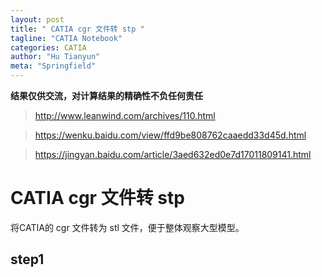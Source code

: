 ```yaml
---
layout: post
title: " CATIA cgr 文件转 stp "
tagline: "CATIA Notebook"
categories: CATIA
author: "Hu Tianyun"
meta: "Springfield"
---
```

**结果仅供交流，对计算结果的精确性不负任何责任**

 > http://www.leanwind.com/archives/110.html

 > https://wenku.baidu.com/view/ffd9be808762caaedd33d45d.html

 > https://jingyan.baidu.com/article/3aed632ed0e7d17011809141.html

# CATIA cgr 文件转 stp
将CATIA的 cgr 文件转为 stl 文件，便于整体观察大型模型。


## step1  